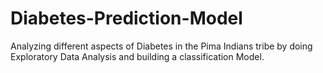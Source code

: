 # Diabetes-Prediction-Model
Analyzing different aspects of Diabetes in the Pima Indians tribe by doing Exploratory Data Analysis and building a classification Model.
